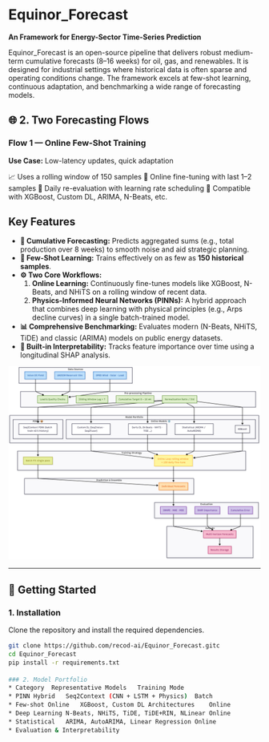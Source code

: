 # Equinor_Forecast

**An Framework for Energy-Sector Time-Series Prediction**

Equinor_Forecast is an open-source pipeline that delivers robust medium-term cumulative forecasts (8–16 weeks) for oil, gas, and renewables. It is designed for industrial settings where historical data is often sparse and operating conditions change. The framework excels at few-shot learning, continuous adaptation, and benchmarking a wide range of forecasting models.

## 🌐 2. Two Forecasting Flows

### **Flow 1 — Online Few-Shot Training**

**Use Case:** Low-latency updates, quick adaptation

📈 Uses a rolling window of 150 samples
🔁 Online fine-tuning with last 1–2 samples
🔄 Daily re-evaluation with learning rate scheduling
🧠 Compatible with XGBoost, Custom DL, ARIMA, N-Beats, etc.


## Key Features

*   **🎯 Cumulative Forecasting:** Predicts aggregated sums (e.g., total production over 8 weeks) to smooth noise and aid strategic planning.
*   **🧩 Few-Shot Learning:** Trains effectively on as few as **150 historical samples**.
*   **⚙️ Two Core Workflows:**
    1.  **Online Learning:** Continuously fine-tunes models like XGBoost, N-Beats, and NHiTS on a rolling window of recent data.
    2.  **Physics-Informed Neural Networks (PINNs):** A hybrid approach that combines deep learning with physical principles (e.g., Arps decline curves) in a single batch-trained model.
*   **📊 Comprehensive Benchmarking:** Evaluates modern (N-Beats, NHiTS, TiDE) and classic (ARIMA) models on public energy datasets.
*   **🔬 Built-in Interpretability:** Tracks feature importance over time using a longitudinal SHAP analysis.

![Overview](Overview.png)

---

## 🚀 Getting Started

### 1. Installation

Clone the repository and install the required dependencies.

```bash
git clone https://github.com/recod-ai/Equinor_Forecast.gitc
cd Equinor_Forecast
pip install -r requirements.txt

### 2. Model Portfolio
* Category	Representative Models	Training Mode
* PINN Hybrid	Seq2Context (CNN + LSTM + Physics)	Batch
* Few-shot Online	XGBoost, Custom DL Architectures	Online
* Deep Learning	N-Beats, NHiTS, TiDE, TiDE+RIN, NLinear	Online
* Statistical	ARIMA, AutoARIMA, Linear Regression	Online
* Evaluation & Interpretability


